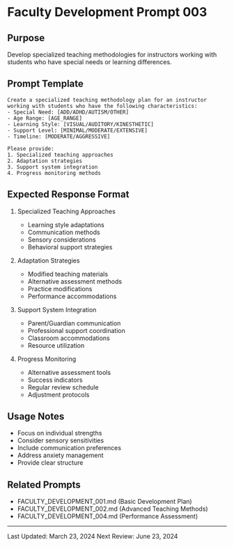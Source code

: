 # Faculty Development Prompt 003

## Purpose
Develop specialized teaching methodologies for instructors working with students who have special needs or learning differences.

## Prompt Template
```
Create a specialized teaching methodology plan for an instructor working with students who have the following characteristics:
- Special Need: [ADD/ADHD/AUTISM/OTHER]
- Age Range: [AGE_RANGE]
- Learning Style: [VISUAL/AUDITORY/KINESTHETIC]
- Support Level: [MINIMAL/MODERATE/EXTENSIVE]
- Timeline: [MODERATE/AGGRESSIVE]

Please provide:
1. Specialized teaching approaches
2. Adaptation strategies
3. Support system integration
4. Progress monitoring methods
```

## Expected Response Format
1. Specialized Teaching Approaches
   - Learning style adaptations
   - Communication methods
   - Sensory considerations
   - Behavioral support strategies

2. Adaptation Strategies
   - Modified teaching materials
   - Alternative assessment methods
   - Practice modifications
   - Performance accommodations

3. Support System Integration
   - Parent/Guardian communication
   - Professional support coordination
   - Classroom accommodations
   - Resource utilization

4. Progress Monitoring
   - Alternative assessment tools
   - Success indicators
   - Regular review schedule
   - Adjustment protocols

## Usage Notes
- Focus on individual strengths
- Consider sensory sensitivities
- Include communication preferences
- Address anxiety management
- Provide clear structure

## Related Prompts
- FACULTY_DEVELOPMENT_001.md (Basic Development Plan)
- FACULTY_DEVELOPMENT_002.md (Advanced Teaching Methods)
- FACULTY_DEVELOPMENT_004.md (Performance Assessment)

---
Last Updated: March 23, 2024
Next Review: June 23, 2024 